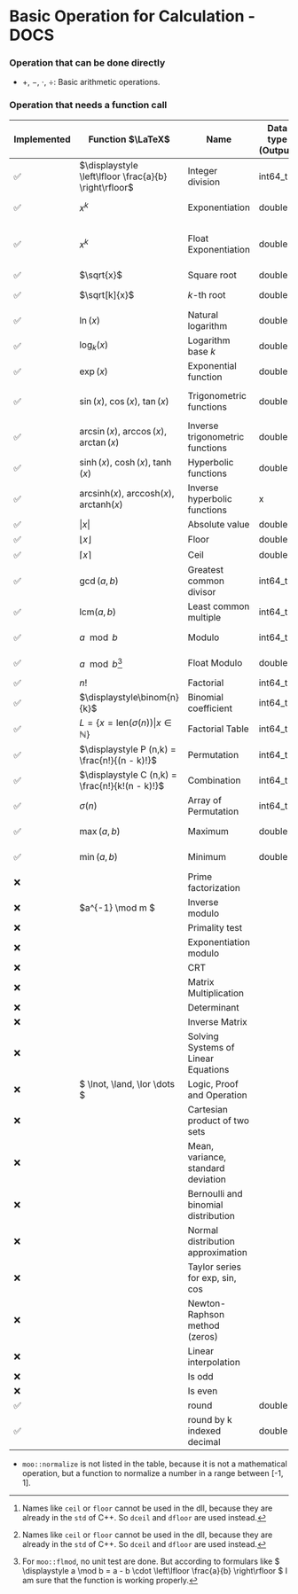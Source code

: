 # Basic Operation for Calculation - DOCS

### Operation that can be done directly

- $+$, $-$, $\cdot$, $\div$: Basic arithmetic operations.

### Operation that needs a function call

| Implemented | Function $\LaTeX$                                                           | Name                                | Data type (Output) | Data type (Input)        | Unit Test | Function Call                                       | Api                 | Dll                         | Notes                                               |
|-------------|-----------------------------------------------------------------------------|-------------------------------------|--------------------|--------------------------|-----------|-----------------------------------------------------|---------------------|-----------------------------|-----------------------------------------------------|
| ✅           | $\displaystyle \left\lfloor \frac{a}{b} \right\rfloor$                      | Integer division                    | int64_t            | double, double           | ✅         | `moo::idiv`                                         | `idiv`              | `idiv`                      |                                                     |
| ✅           | $x^k$                                                                       | Exponentiation                      | double             | double, int64_t          | ❌         | `moo::pow`                                          | `pow`               | `dpow`                      |                                                     |
| ✅           | $x^k$                                                                       | Float Exponentiation                | double             | double, double (int64_t) | ❌         | `moo::fpow`                                         | `fpow`              | `fpow`                      | If an expo is int then pow is called automatically. |
| ✅           | $\sqrt{x}$                                                                  | Square root                         | double             | double                   | ❌         | `moo::sqrt`                                         | `sqrt`              | `dsqrt`                     |                                                     |
| ✅           | $\sqrt[k]{x}$                                                               | $k$-th root                         | double             | double, double           | ❌         | `moo::ksqrt`                                        | `ksqrt`             | `dksqrt`                    |                                                     |
| ✅           | $\ln(x)$                                                                    | Natural logarithm                   | double             | double                   | ❌         | `moo::ln`                                           | `ln`                | `ln`                        |                                                     |
| ✅           | $\log_k(x)$                                                                 | Logarithm base $k$                  | double             | double, double           | ❌         | `moo::log`                                          | `log`               | `dlog`                      |                                                     |
| ✅           | $\exp(x)$                                                                   | Exponential function                | double             | double                   | ❌         | `moo::exp`                                          | `exp`               | `dexp`                      |                                                     |
| ✅           | $\sin(x)$, $\cos(x)$, $\tan(x)$                                             | Trigonometric functions             | double             | double                   | ❌         | `moo::sine`, `moo::cosine`, `moo::tangent`          | `sin`, `cos`, `tan` | `sine`, `cosine`, `tangent` |                                                     |
| ✅           | $\arcsin(x)$, $\arccos(x)$, $\arctan(x)$                                    | Inverse trigonometric functions     | double             | double                   | ❌         | `moo::arcsine`, `moo::arccosine`, `moo::arctangent` | `arcsin`,...        |                             |                                                     |
| ✅           | $\sinh(x)$, $\cosh(x)$, $\tanh(x)$                                          | Hyperbolic functions                | double             | double                   | ❌         | `moo::sinehyperbolic`,...                           | `sinh`,...          |                             |                                                     |
| ✅           | $\mathrm{arcsinh}(x)$, $\mathrm{arccosh}(x)$, $\mathrm{arctanh}(x)$         | Inverse hyperbolic functions        | x                  | x                        | ❌         | `moo::arcsinehyperbolic`, ...                       | `arcsinh`,...       |                             |                                                     |
| ✅           | $\vert x \vert$                                                             | Absolute value                      | double             | double                   | ✅         | `moo::absolute`                                     | `abs`               | `absolute`                  |                                                     |
| ✅           | $\lfloor x \rfloor$                                                         | Floor                               | double             | double                   | ✅         | `moo::floor`                                        | `floor`             | `dfloor`[^2]                |                                                     |
| ✅           | $\lceil x \rceil$                                                           | Ceil                                | double             | double                   | ✅         | `moo::ceil`                                         | `ceil`              | `dceil`[^2]                 |                                                     |
| ✅           | $\gcd(a, b)$                                                                | Greatest common divisor             | int64_t            | int64_t, int64_t         | ✅         | `moo::gcd`                                          | `gcd`               | `gcd`                       |                                                     |
| ✅           | $\mathrm{lcm}(a, b)$                                                        | Least common multiple               | int64_t            | int64_t, int64_t         | ✅         | `moo::lcm`                                          | `lcm`               | `lcm`                       |                                                     |
| ✅           | $a \mod b$                                                                  | Modulo                              | int64_t            | int64_t, int64_t         | ✅         | `moo::mod`                                          | `mod`               | `mod`                       |                                                     |
| ✅           | $a \mod b$[^1]                                                              | Float Modulo                        | double             | double, double           | ✅         | `moo::flmod`                                        | `flmod`             | `flmod`                     |                                                     |
| ✅           | $n!$                                                                        | Factorial                           | int64_t            | int                      | ✅         | `moo::fac`                                          | `fac`               | `fac`                       |                                                     |
| ✅           | $\displaystyle\binom{n}{k}$                                                 | Binomial coefficient                | int64_t            | int64_t, int64_t         | ✅         | `moo::binom`                                        | `binom`             | `binom`                     |                                                     |
| ✅           | $\displaystyle L = \{ x = \mathrm{len}(\sigma(n)) \vert x \in \mathbb{N}\}$ | Factorial Table                     | int64_t*           | int                      | ✅         | `moo::factable` `moo::clearptr`                     | `factable`          | `factable` `clearptr`       |                                                     |
| ✅           | $\displaystyle P (n,k) = \frac{n!}{(n - k)!}$                               | Permutation                         | int64_t            | int, int                 | ✅         | `moo::permutation`                                  | `permutation`       | `permutation`               |                                                     |
| ✅           | $\displaystyle C (n,k) = \frac{n!}{k!(n - k)!}$                             | Combination                         | int64_t            | int, int                 | ✅         | `moo::combination`                                  | `combination`       | `combination`               |                                                     |
| ✅           | $\displaystyle\sigma(n)$                                                    | Array of Permutation                | int64_t*           | int                      | ✅         | `moo::genPerm` `moo::freeptr`                       | `genPerm`           | `genPerm` `freeptr`         |                                                     |
| ✅           | $\max(a,b)$                                                                 | Maximum                             | double             | double, double           | ✅         | `moo::max`                                          | `max`               | `max`                       |                                                     |
| ✅           | $\min(a,b)$                                                                 | Minimum                             | double             | double, double           | ✅         | `moo::min`                                          | `min`               | `min`                       |                                                     |
| ❌           |                                                                             | Prime factorization                 |                    |                          | ❌         |                                                     |                     |                             |                                                     |
| ❌           | $a^{-1} \mod m $                                                            | Inverse modulo                      |                    |                          | ❌         |                                                     |                     |                             |                                                     |
| ❌           |                                                                             | Primality test                      |                    |                          | ❌         |                                                     |                     |                             |                                                     |
| ❌           |                                                                             | Exponentiation modulo               |                    |                          | ❌         |                                                     |                     |                             |                                                     |
| ❌           |                                                                             | CRT                                 |                    |                          | ❌         |                                                     |                     |                             |                                                     |
| ❌           |                                                                             | Matrix Multiplication               |                    |                          | ❌         |                                                     |                     |                             |                                                     |
| ❌           |                                                                             | Determinant                         |                    |                          | ❌         |                                                     |                     |                             |                                                     |
| ❌           |                                                                             | Inverse Matrix                      |                    |                          | ❌         |                                                     |                     |                             |                                                     |
| ❌           |                                                                             | Solving Systems of Linear Equations |                    |                          | ❌         |                                                     |                     |                             |                                                     |
| ❌           | $ \lnot, \land, \lor \dots $                                                | Logic, Proof and Operation          |                    |                          | ❌         |                                                     |                     |                             |                                                     |
| ❌           |                                                                             | Cartesian product of two sets       |                    |                          | ❌         |                                                     |                     |                             |                                                     |
| ❌           |                                                                             | Mean, variance, standard deviation  |                    |                          | ❌         |                                                     |                     |                             |                                                     |
| ❌           |                                                                             | Bernoulli and binomial distribution |                    |                          | ❌         |                                                     |                     |                             |                                                     |
| ❌           |                                                                             | Normal distribution approximation   |                    |                          | ❌         |                                                     |                     |                             |                                                     |
| ❌           |                                                                             | Taylor series for exp, sin, cos     |                    |                          | ❌         |                                                     |                     |                             |                                                     |
| ❌           |                                                                             | Newton-Raphson method (zeros)       |                    |                          | ❌         |                                                     |                     |                             |                                                     |
| ❌           |                                                                             | Linear interpolation                |                    |                          | ❌         |                                                     |                     |                             |                                                     |
| ❌           |                                                                             | Is odd                              |                    |                          | ❌         |                                                     |                     |                             |                                                     |
| ❌           |                                                                             | Is even                             |                    |                          | ❌         |                                                     |                     |                             |                                                     |
| ✅           |                                                                             | round                               | double             | double                   | ❌         | `moo::round`                                        | `round`             | `rounding`                  |                                                     |
| ✅           |                                                                             | round by k indexed decimal          | double             | double, int              | ❌         | `moo::roundk`                                       | `roundk`            | `roundk`                    |                                                     |

- `moo::normalize` is not listed in the table, because it is not a mathematical operation, but a function to normalize a
  number in a range between [-1, 1].

[^1]: For `moo::flmod`, no unit test are done. But according to formulars
like $ \displaystyle a \mod b = a - b \cdot \left\lfloor \frac{a}{b} \right\rfloor $ I am sure that the function is
working
properly.
[^2]: Names like `ceil` or `floor` cannot be used in the dll, because they are already in the `std` of C++. So `dceil`
and `dfloor` are used instead.